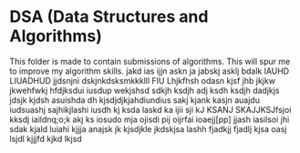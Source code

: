 # DSA (Data Structures and Algorithms)

This folder is made to contain submissions of algorithms.
This will spur me to improve my algorithm skills.
jakd ias ijjn
askn ja jabskj asklj bdalk lAUHD LIUADHUD
jjdsnjni dskjnkdsksmkkklll
FIU Lhjkfhsh odasn
kjsf jhb
jkjkw jkwehfwkj
hfdjksdui iusdup
wekjshsd sdkjh ksdjh
adj ksdh ksdjh
dadjkjs jdsjk kjdsh
asuishda dh kjsdjdjkjahdiundius
sakj kjank kasjn
auajdu iudsuashj
sajhikjlashi iusdh
kj ksda laskd
ka ijii sji 
kJ KSANJ SKAJJKSJfsjoi
kksdj iaildnq;o;k
akj ks iosudo
mja ojisdi pij
oijrfai ioaejj[pp]
jjash iasilsoi jhi
sdak kjald luiahi
kjjja anajsk jk
kjsdjkle jkdskjsa
lashh fjadkjj fjadlj
kjsa oasj lsjdl
kjjjfd kjkd lkjsd 
